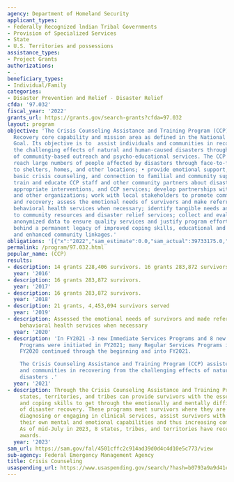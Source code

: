 ```yaml
---
agency: Department of Homeland Security
applicant_types:
- Federally Recognized lndian Tribal Governments
- Provision of Specialized Services
- State
- U.S. Territories and possessions
assistance_types:
- Project Grants
authorizations:
- .
beneficiary_types:
- Individual/Family
categories:
- Disaster Prevention and Relief - Disaster Relief
cfda: '97.032'
fiscal_year: '2022'
grants_url: https://grants.gov/search-grants?cfda=97.032
layout: program
objective: 'The Crisis Counseling Assistance and Training Program (CCP) supports the
  Recovery core capability and mission area as defined in the National Preparedness
  Goal. Its objective is to  assist individuals and communities in recovering from
  the challenging effects of natural and human-caused disasters through the provision
  of community-based outreach and psycho-educational services. The CCP goals are to:
  reach large numbers of people affected by disasters through face-to-face outreach
  to shelters, homes, and other locations; • provide emotional support, education,
  basic crisis counseling, and connection to familial and community support systems;
  train and educate CCP staff and other community partners about disaster reactions,
  appropriate interventions, and CCP services; develop partnerships with local disaster
  and other organizations; work with local stakeholders to promote community resilience
  and recovery; assess the emotional needs of survivors and make referrals to traditional
  behavioral health services when necessary; identify tangible needs and link survivors
  to community resources and disaster relief services; collect and evaluate aggregate,
  anonymized data to ensure quality services and justify program efforts; and leave
  behind a permanent legacy of improved coping skills, educational and resource materials,
  and enhanced community linkages.'
obligations: '[{"x":"2022","sam_estimate":0.0,"sam_actual":39733175.0,"usa_spending_actual":-2478516.94},{"x":"2023","sam_estimate":50000000.0,"sam_actual":0.0,"usa_spending_actual":5122027.74},{"x":"2024","sam_estimate":72254697.0,"sam_actual":0.0,"usa_spending_actual":293627.28}]'
permalink: /program/97.032.html
popular_name: (CCP)
results:
- description: 14 grants 228,406 survivors. 16 grants 283,872 survivors.
  year: '2016'
- description: 16 grants 283,872 survivors.
  year: '2017'
- description: 16 grants 283,872 survivors.
  year: '2018'
- description: 21 grants, 4,453,094 survivors served
  year: '2019'
- description: Assessed the emotional needs of survivors and made referrals to traditional
    behavioral health services when necessary
  year: '2020'
- description: 'In FY2021 -3 new Immediate Services Programs and 8 new Regular Services
    Programs were initiated in FY2021; many Regular Services Programs initiated during
    FY2020 continued through the beginning and into FY2021.

    The Crisis Counseling Assistance and Training Program (CCP) assisted individuals
    and communities in recovering from the challenging effects of natural and human-caused
    disasters .'
  year: '2021'
- description: Through the Crisis Counseling Assistance and Training Program (CCP),
    states, territories, and tribes can provide survivors with the essential psychoeducational
    and coping skills to get through the emotionally and mentally difficult process
    of disaster recovery. These programs meet survivors where they are and, without
    diagnosing or engaging in clinical services, assist survivors with fortifying
    their own mental and emotional capabilities and thus increasing community resilience.
    As of mid-July in 2023, 8 states, tribes, and territories have received 11 CCP
    awards.
  year: '2023'
sam_url: https://sam.gov/fal/4501cffc2c914ad39d0d4c4d10e5c773/view
sub-agency: Federal Emergency Management Agency
title: Crisis Counseling
usaspending_url: https://www.usaspending.gov/search/?hash=b0793a9a9d41e336f27bcf1a727d2469
---
```

